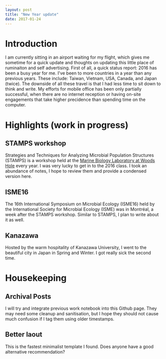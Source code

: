```yaml
---
layout: post
title: "New Year update"
date: 2017-01-24
---
```


# Introduction

I am currently sitting in an airport waiting for my flight, which gives me sometime for a quick update and thoughts on updating this little place of ruminaiton and self advertising. First of all, a quick status report: 2016 has been a busy year for me. I've been to more countries in a year than any previous years. These include: Taiwan, Vietnam, USA, Canada, and Japan (twice). The downside of all these travel is that I had less time to sit down to think and write. My efforts for mobile office has been only partially successful, when there are no internet reception or having on-site engagements that take higher precidence than spending time on the computer.

# Highlights (work in progress)

## STAMPS workshop

Strategies and Techniques for Analyzing Microbial Population Structures (STAMPS) is a workshop held at the [Marine Biology Laboratory at Woods Hole](http://www.mbl.edu/education/courses/stamps/) every year. I was very lucky to get in to the 2016 class. I took an abundance of notes, I hope to review them and provide a condensed version here.

## ISME16

The 16th International Symposium on Microbial Ecology (ISME16) held by the International Society for Microbial Ecology (ISME) was in Montréal, a week after the STAMPS workshop. Similar to STAMPS, I plan to write about it as well.

## Kanazawa
Hosted by the warm hospitality of Kanazawa University, I went to the beautiful city in Japan in Spring and Winter. I got really sick the second time.

# Housekeeping
## Archival Posts
I will try and integrate previous work notebook into this Github page. They may need some cleanup and sanitisation, but I hope they should not cause much confusion if I tag them using older timestamps.

## Better laout
This is the fastest minimalist template I found. Does anyone have a good alternative recommendation?
